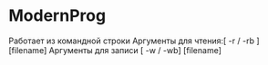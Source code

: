 # ModernProg
Работает из командной строки
Аргументы для чтения:[ -r / -rb ] [filename]
Аргументы для записи [ -w / -wb] [filename]

